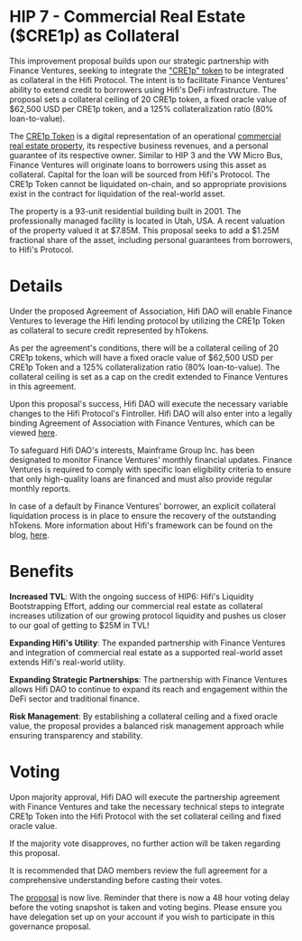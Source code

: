 # HIP 7 - Commercial Real Estate ($CRE1p) as Collateral

This improvement proposal builds upon our strategic partnership with Finance Ventures, seeking to integrate the ["CRE1p" token](https://etherscan.io/address/0xc981d516a3ff48782dadb154ea8cfbd09bfcf923) to be integrated as collateral in the Hifi Protocol. The intent is to facilitate Finance Ventures' ability to extend credit to borrowers using Hifi's DeFi infrastructure. The proposal sets a collateral ceiling of 20 CRE1p token, a fixed oracle value of $62,500 USD per CRE1p token, and a 125% collateralization ratio (80% loan-to-value).

The [CRE1p Token](https://etherscan.io/address/0xc981d516a3ff48782dadb154ea8cfbd09bfcf923) is a digital representation of an operational [commercial real estate property](https://blog.hifi.finance/real-estate-as-collateral-77e60814aaa1), its respective business revenues, and a personal guarantee of its respective owner. Similar to HIP 3 and the VW Micro Bus, Finance Ventures will originate loans to borrowers using this asset as collateral. Capital for the loan will be sourced from Hifi's Protocol. The CRE1p Token cannot be liquidated on-chain, and so appropriate provisions exist in the contract for liquidation of the real-world asset.

The property is a 93-unit residential building built in 2001. The professionally managed facility is located in Utah, USA. A recent valuation of the property valued it at $7.85M. This proposal seeks to add a $1.25M fractional share of the asset, including personal guarantees from borrowers, to Hifi's Protocol.

# Details

Under the proposed Agreement of Association, Hifi DAO will enable Finance Ventures to leverage the Hifi lending protocol by utilizing the CRE1p Token as collateral to secure credit represented by hTokens.

As per the agreement's conditions, there will be a collateral ceiling of 20 CRE1p tokens, which will have a fixed oracle value of $62,500 USD per CRE1p Token and a 125% collateralization ratio (80% loan-to-value). The collateral ceiling is set as a cap on the credit extended to Finance Ventures in this agreement.

Upon this proposal's success, Hifi DAO will execute the necessary variable changes to the Hifi Protocol's Fintroller. Hifi DAO will also enter into a legally binding Agreement of Association with Finance Ventures, which can be viewed [here](https://github.com/hifi-finance/legal-docs/blob/main/HIP7/Hifi%20DAO%20x%20FVLLC%20CRE1p.pdf).

To safeguard Hifi DAO's interests, Mainframe Group Inc. has been designated to monitor Finance Ventures' monthly financial updates. Finance Ventures is required to comply with specific loan eligibility criteria to ensure that only high-quality loans are financed and must also provide regular monthly reports.

In case of a default by Finance Ventures' borrower, an explicit collateral liquidation process is in place to ensure the recovery of the outstanding hTokens. More information about Hifi's framework can be found on the blog, [here](https://blog.hifi.finance/real-world-assets-the-framework-f8180a749256).

# Benefits

**Increased TVL**: With the ongoing success of HIP6: Hifi's Liquidity Bootstrapping Effort, adding our commercial real estate as collateral increases utilization of our growing protocol liquidity and pushes us closer to our goal of getting to $25M in TVL!

**Expanding Hifi's Utility**: The expanded partnership with Finance Ventures and integration of commercial real estate as a supported real-world asset extends Hifi's real-world utility.

**Expanding Strategic Partnerships**: The partnership with Finance Ventures allows Hifi DAO to continue to expand its reach and engagement within the DeFi sector and traditional finance.

**Risk Management**: By establishing a collateral ceiling and a fixed oracle value, the proposal provides a balanced risk management approach while ensuring transparency and stability.

# Voting

Upon majority approval, Hifi DAO will execute the partnership agreement with Finance Ventures and take the necessary technical steps to integrate CRE1p Token into the Hifi Protocol with the set collateral ceiling and fixed oracle value.

If the majority vote disapproves, no further action will be taken regarding this proposal.

It is recommended that DAO members review the full agreement for a comprehensive understanding before casting their votes.

The [proposal](https://www.tally.xyz/gov/hifi-dao/proposal/6?chart=0) is now live. Reminder that there is now a 48 hour voting delay before the voting snapshot is taken and voting begins. Please ensure you have delegation set up on your account if you wish to participate in this governance proposal.
